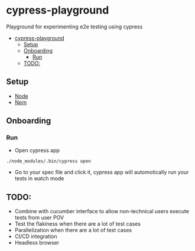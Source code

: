 # cypress-playground
Playground for experimenting e2e testing using cypress

* [cypress-playground](#cypress-playground)
	* [Setup](#setup)
	* [Onboarding](#onboarding)
		* [Run](#run)
	* [TODO:](#todo)

## Setup
* [Node](https://nodejs.org/en/)
* [Npm](https://www.npmjs.com/)

## Onboarding

### Run
* Open cypress app
```
./node_modules/.bin/cypress open
```
* Go to your spec file and click it, cypress app will automotically run your tests in watch mode

## TODO:
* Combine with cucumber interface to allow non-technical users execute tests from user POV
* Test the flakiness when there are a lot of test cases
* Parallelization when there are a lot of test cases
* CI/CD integration
* Headless browser